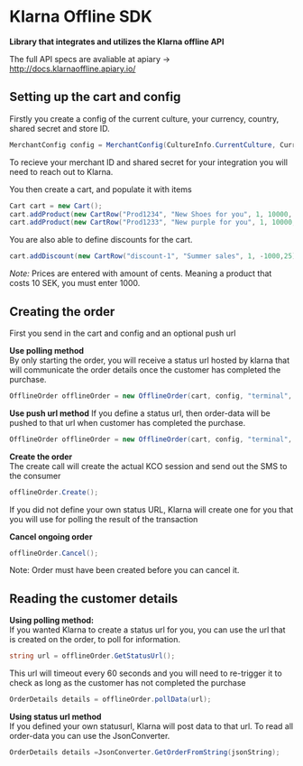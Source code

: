# Klarna Offline SDK

**Library that integrates and utilizes the Klarna offline API**

The full API specs are avaliable at apiary -> http://docs.klarnaoffline.apiary.io/

## Setting up the cart and config

Firstly you create a config of the current culture, your currency, country, shared secret and store ID.
```c#
MerchantConfig config = MerchantConfig(CultureInfo.CurrentCulture, Currency.SEK, Country.SE, "YOURSharedSECRET", "MERCHANT_ID");
```
To recieve your merchant ID and shared secret for your integration you will need to reach out to Klarna.  

You then create a cart, and populate it with items
```c#
Cart cart = new Cart();  
cart.addProduct(new CartRow("Prod1234", "New Shoes for you", 1, 10000, 25));  
cart.addProduct(new CartRow("Prod1233", "New purple for you", 1, 10000, 25));
```
You are also able to define discounts for the cart.
```c# 
cart.addDiscount(new CartRow("discount-1", "Summer sales", 1, -1000,25));
```
*Note:* Prices are entered with amount of cents. Meaning a product that costs 10 SEK, you must enter 1000.

##  Creating the order
First you send in the cart and config and an optional push url    

**Use polling method**  
By only starting the order, you will receive a status url hosted by klarna that will communicate the order details once the customer has completed the purchase.

 ```c#
OfflineOrder offlineOrder = new OfflineOrder(cart, config, "terminal", phone, "Merchant_OrderReference");
 ```
**Use push url method** 
If you define a status url, then order-data will be pushed to that url when customer has completed the purchase.

```c#
OfflineOrder offlineOrder = new OfflineOrder(cart, config, "terminal", phone, "1", new Uri("https://URLThatShouldReceiveOrderInformation.com"));
```

**Create the order**  
The create call will create the actual KCO session and send out the SMS to the consumer
```c#
offlineOrder.Create();
```

If you did not define your own status URL, Klarna will create one for you that you will use for polling the result of the transaction

**Cancel ongoing order** 
```c#
offlineOrder.Cancel();
```
Note: Order must have been created before you can cancel it.


## Reading the customer details
**Using polling method:**  
If you wanted Klarna to create a status url for you, you can use the url that is created on the order, to poll for information.
```c#
string url = offlineOrder.GetStatusUrl();
```
This url will timeout every 60 seconds and you will need to re-trigger it to check as long as the customer has not completed the purchase
```c#
OrderDetails details = offlineOrder.pollData(url);
```

**Using status url method**  
If you defined your own statusurl, Klarna will post data to that url. To read all order-data you can use the JsonConverter.
```c#
OrderDetails details =JsonConverter.GetOrderFromString(jsonString);
```
